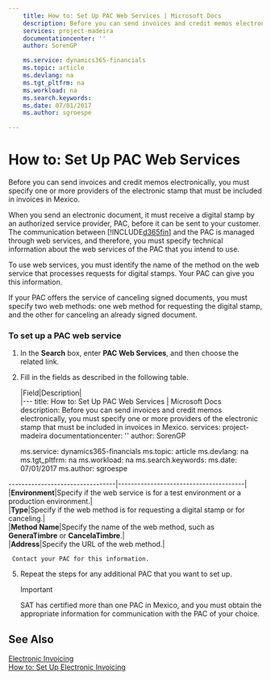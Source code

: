 ```yaml
---
    title: How to: Set Up PAC Web Services | Microsoft Docs
    description: Before you can send invoices and credit memos electronically, you must specify one or more providers of the electronic stamp that must be included in invoices in Mexico.
    services: project-madeira
    documentationcenter: ''
    author: SorenGP

    ms.service: dynamics365-financials
    ms.topic: article
    ms.devlang: na
    ms.tgt_pltfrm: na
    ms.workload: na
    ms.search.keywords:
    ms.date: 07/01/2017
    ms.author: sgroespe

---
```

# How to: Set Up PAC Web Services
Before you can send invoices and credit memos electronically, you must specify one or more providers of the electronic stamp that must be included in invoices in Mexico.  
  
 When you send an electronic document, it must receive a digital stamp by an authorized service provider, PAC, before it can be sent to your customer. The communication between [!INCLUDE[d365fin](../../includes/d365fin_md.md)] and the PAC is managed through web services, and therefore, you must specify technical information about the web services of the PAC that you intend to use.  
  
 To use web services, you must identify the name of the method on the web service that processes requests for digital stamps. Your PAC can give you this information.  
  
 If your PAC offers the service of canceling signed documents, you must specify two web methods: one web method for requesting the digital stamp, and the other for canceling an already signed document.  
  
### To set up a PAC web service  
  
1.  In the **Search** box, enter **PAC Web Services**, and then choose the related link.  
  
2.  Fill in the fields as described in the following table.  
  
    |Field|Description|  
    |---
    title: How to: Set Up PAC Web Services | Microsoft Docs
    description: Before you can send invoices and credit memos electronically, you must specify one or more providers of the electronic stamp that must be included in invoices in Mexico.
    services: project-madeira
    documentationcenter: ''
    author: SorenGP

    ms.service: dynamics365-financials
    ms.topic: article
    ms.devlang: na
    ms.tgt_pltfrm: na
    ms.workload: na
    ms.search.keywords:
    ms.date: 07/01/2017
    ms.author: sgroespe

---------------------------------|---------------------------------------|  
    |**Environment**|Specify if the web service is for a test environment or a production environment.|  
    |**Type**|Specify if the web method is for requesting a digital stamp or for canceling.|  
    |**Method Name**|Specify the name of the web method, such as **GeneraTimbre** or **CancelaTimbre**.|  
    |**Address**|Specify the URL of the web method.|  
  
     Contact your PAC for this information.  
  
5.  Repeat the steps for any additional PAC that you want to set up.  
  
    > [!IMPORTANT]  
    >  SAT has certified more than one PAC in Mexico, and you must obtain the appropriate information for communication with the PAC of your choice.  
  
## See Also  
 [Electronic Invoicing](electronic-invoicing.md)   
 [How to: Set Up Electronic Invoicing](how-to-set-up-electronic-invoicing.md)